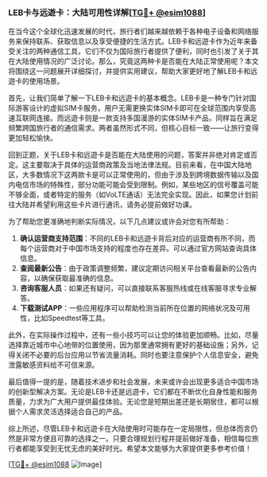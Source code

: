 ### LEB卡与远遊卡：大陆可用性详解[[TG💪+ @esim1088](https://t.me/s/esim1088)]

在当今这个全球化迅速发展的时代，旅行者们越来越依赖于各种电子设备和网络服务来保持联系、获取信息以及享受便捷的生活方式。LEB卡和远遊卡作为近年来备受关注的两种通信工具，它们不仅为国际旅行者提供了便利，同时也引发了关于其在大陆使用情况的广泛讨论。那么，究竟这两种卡是否能在大陆正常使用呢？本文将围绕这一问题展开详细探讨，并提供实用建议，帮助大家更好地了解LEB卡和远遊卡的使用场景。

首先，让我们简单了解一下LEB卡和远遊卡的基本概念。LEB卡是一种专门针对国际游客设计的虚拟SIM卡服务，用户无需更换实体SIM卡即可在全球范围内享受高速互联网连接。而远遊卡则是一款支持多国漫游的实体SIM卡产品，同样旨在满足频繁跨国旅行者的通信需求。两者虽然形式不同，但核心目标一致——让旅行变得更加轻松愉快。

回到正题，关于LEB卡和远遊卡是否能在大陆使用的问题，答案并非绝对肯定或否定。这主要取决于具体的运营商政策及当地法律法规。目前来看，在中国大陆地区，大多数情况下这两款卡是可以正常使用的，但由于涉及到跨境数据传输以及国内电信市场的特殊性，部分功能可能会受到限制。例如，某些地区的信号覆盖可能不够全面，或者特定的服务（如VoLTE通话）无法完全实现。因此，如果您计划前往大陆并希望利用这些卡片进行通讯，请务必提前做好功课。

为了帮助您更准确地判断实际情况，以下几点建议或许会对您有所帮助：

1. **确认运营商支持范围**：不同的LEB卡和远遊卡背后对应的运营商有所不同，而每个运营商对于中国市场支持的程度也存在差异。可以通过官方网站查询具体信息。
2. **查阅最新公告**：由于政策调整频繁，建议定期访问相关平台查看最新的公告内容，以确保获取最准确的信息。
3. **咨询客服人员**：如果还有疑问，可以直接联系客服热线或在线客服寻求专业解答。
4. **下载测试APP**：一些应用程序可以帮助检测当前所在位置的网络状况及可用性，比如Speedtest等工具。

此外，在实际操作过程中，还有一些小技巧可以让您的体验更加顺畅。比如，尽量选择靠近城市中心地带的位置使用，因为那里通常拥有更好的基础设施；另外，记得关闭不必要的后台应用以节省流量消耗。同时也要注意保护个人信息安全，避免泄露敏感资料给不可信来源。

最后值得一提的是，随着技术进步和社会发展，未来或许会出现更多适合中国市场的创新型解决方案。无论是LEB卡还是远遊卡，它们都在不断优化自身性能和服务质量，力求为广大用户提供最佳体验。无论您是短期出差还是长期居住，都可以根据个人需求灵活选择适合自己的产品。

综上所述，尽管LEB卡和远遊卡在大陆使用时可能存在一定局限性，但总体而言仍然是非常方便且可靠的选择之一。只要合理规划行程并提前做好准备，相信每位旅行者都能享受到无忧无虑的美好时光。希望本文能够为大家提供更多参考价值！

[[TG💪+ @esim1088](https://t.me/s/esim1088) ![Image](https://i.postimg.cc/4NQfJmqS/Snipaste-2025-05-13-00-14-12.png)]
